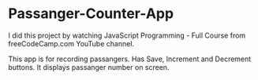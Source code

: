 # Passanger-Counter-App

I did this project by watching JavaScript Programming - Full Course from freeCodeCamp.com YouTube channel.

This app is for recording passangers.
Has Save, Increment and Decrement buttons.
It displays passanger number on screen.
